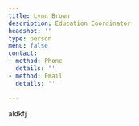 ```yaml
---
title: Lynn Brown
description: Education Coordinator
headshot: ''
type: person
menu: false
contact:
- method: Phone
  details: ''
- method: Email
  details: ''

---
```

aldkfj